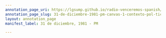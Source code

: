 ```yaml
---
annotation_page_uri: https://lgsump.github.io/radio-venceremos-spanish/annotations/31-de-diciembre-1981-pm-canvas-1-contexto-pol-tico.json
annotation_page_slug: 31-de-diciembre-1981-pm-canvas-1-contexto-pol-tico
layout: annotation_page
manifest_label: 31 de diciembre, 1981 - PM

---
```

